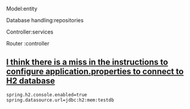 Model:entity

Database handling:repositories

Controller:services

Router :controller







## [**I think there is a miss in the instructions to configure application.properties to connect to H2 database**](https://www.udemy.com/course/full-stack-project-spring-boot-20-react-redux/learn/lecture/11795826#questions/11641338)

```
spring.h2.console.enabled=true
spring.datasource.url=jdbc:h2:mem:testdb
```

